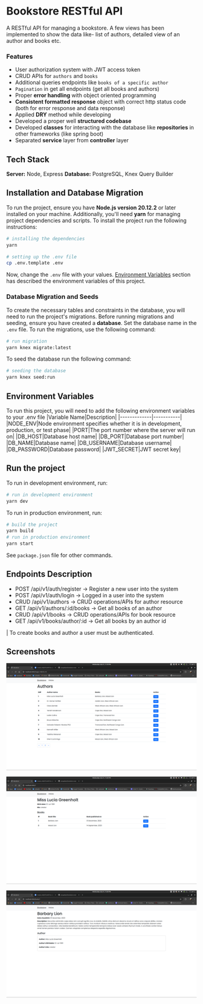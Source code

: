 # Bookstore RESTful API

A RESTful API for managing a bookstore. A few views has been implemented to show the data like- list of authors, detailed view of an author and books etc.

### Features

- User authorization system with JWT access token
- CRUD APIs for `authors` and `books`
- Additional queries endpoints like `books of a specific author`
- `Pagination` in get all endpoints (get all books and authors)
- Proper **error handling** with object oriented programming
- **Consistent formatted response** object with correct http status code (both for error response and data response)
- Applied **DRY** method while developing
- Developed a proper well **structured codebase**
- Developed **classes** for interacting with the database like **repositories** in other frameworks (like spring boot)
- Separated **service** layer from **controller** layer

## Tech Stack

**Server:** Node, Express
**Database:** PostgreSQL, Knex Query Builder

## Installation and Database Migration

To run the project, ensure you have **Node.js version 20.12.2** or later installed on your machine. Additionally, you'll need **yarn** for managing project dependencies and scripts.
To install the project run the following instructions:

```bash
# installing the dependencies
yarn
```

```bash
# setting up the .env file
cp .env.template .env
```

Now, change the `.env` file with your values. [Environment Variables](#-environment-variables) section has described the environment variables of this project.

### Database Migration and Seeds

To create the necessary tables and constraints in the database, you will need to run the project's migrations. Before running migrations and seeding, ensure you have created a **database**. Set the database name in the `.env` file.
To run the migrations, use the following command:

```bash
# run migration
yarn knex migrate:latest
```

To seed the database run the following command:

```bash
# seeding the database
yarn knex seed:run
```

## Environment Variables

To run this project, you will need to add the following environment variables to your .env file
|Variable Name|Description|
|-------------|-----------|
|NODE_ENV|Node environment specifies whether it is in development, production, or test phase|
|PORT|The port number where the server will run on|
|DB_HOST|Database host name|
|DB_PORT|Database port number|
|DB_NAME|Database name|
|DB_USERNAME|Database username|
|DB_PASSWORD|Database password|
|JWT_SECRET|JWT secret key|

## Run the project

To run in development environment, run:

```bash
# run in development environment
yarn dev
```

To run in production environment, run:

```bash
# build the project
yarn build
# run in production environment
yarn start
```

See `package.json` file for other commands.

## Endpoints Description

- POST /api/v1/auth/register -> Register a new user into the system
- POST /api/v1/auth/login -> Logged in a user into the system
- CRUD /api/v1/authors -> CRUD operations/APIs for author resource
- GET /api/v1/authors/:id/books -> Get all books of an author
- CRUD /api/v1/books -> CRUD operations/APIs for book resource
- GET /api/v1/books/author/:id -> Get all books by an author id

| To create books and author a user must be authenticated.

## Screenshots

![Homepage](assets/s1.png "Authors list")

![Author details](assets/s2.png "Author details page")

![Book details](assets/s3.png "Book details page")
